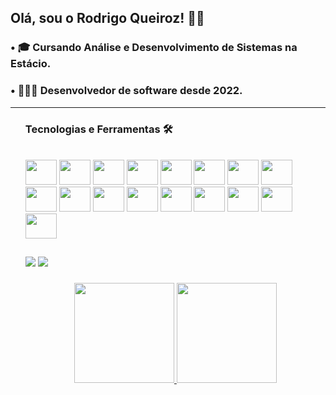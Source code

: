 ## Olá, sou o Rodrigo Queiroz! 👋🏻

### • 🎓 Cursando Análise e Desenvolvimento de Sistemas na Estácio.
### • 👨🏻‍💻 Desenvolvedor de software desde 2022.

<hr size="5" width="100%"><ul>

### Tecnologias e Ferramentas 🛠
<div style="display: inline_block"><br>
  <img height="40" width="50" src="https://cdn.jsdelivr.net/gh/devicons/devicon/icons/java/java-original.svg"/>
  <img height="40" width="50" src="https://cdn.jsdelivr.net/gh/devicons/devicon/icons/spring/spring-original.svg"/>
  <img height="40" width="50" src="https://cdn.jsdelivr.net/gh/devicons/devicon/icons/quarkus/quarkus-original.svg"/>
  <img height="40" width="50" src="https://cdn.jsdelivr.net/gh/devicons/devicon/icons/swagger/swagger-original.svg"/>
  <img height="40" width="50" src="https://cdn.jsdelivr.net/gh/devicons/devicon/icons/postgresql/postgresql-original.svg"/>
  <img height="40" width="50" src="https://cdn.jsdelivr.net/gh/devicons/devicon/icons/mysql/mysql-original.svg"/>
  <img height="40" width="50" src="https://cdn.jsdelivr.net/gh/devicons/devicon/icons/mongodb/mongodb-original.svg"/>
  <img height="40" width="50" src="https://cdn.jsdelivr.net/gh/devicons/devicon/icons/angular/angular-original.svg"/>
  <img height="40" width="50" src="https://cdn.jsdelivr.net/gh/devicons/devicon/icons/typescript/typescript-original.svg"/>
  <img height="40" width="50" src="https://cdn.jsdelivr.net/gh/devicons/devicon/icons/javascript/javascript-original.svg"/>
  <img height="40" width="50" src="https://cdn.jsdelivr.net/gh/devicons/devicon/icons/html5/html5-original.svg"/>
  <img height="40" width="50" src="https://cdn.jsdelivr.net/gh/devicons/devicon/icons/css3/css3-original.svg"/>
  <img height="40" width="50" src="https://cdn.jsdelivr.net/gh/devicons/devicon/icons/docker/docker-original.svg"/>
  <img height="40" width="50" src="https://cdn.jsdelivr.net/gh/devicons/devicon/icons/linux/linux-original.svg"/>
  <img height="40" width="50" src="https://cdn.jsdelivr.net/gh/devicons/devicon/icons/git/git-original.svg"/>
  <img height="40" width="50" src="https://cdn.jsdelivr.net/gh/devicons/devicon/icons/apache/apache-original.svg"/>
  <img height="40" width="50" src="https://cdn.jsdelivr.net/gh/devicons/devicon/icons/tomcat/tomcat-original.svg"/>
</div>
  
###
##

<div>
  <a href = "mailto:rodrigoq1212@gmail.com"><img src="https://img.shields.io/badge/Gmail-D14836?style=for-the-badge&logo=gmail&logoColor=white" target="_blank"></a>
  <a href="https://www.linkedin.com/in/rodrigo-queiroz-4891701ab/" target="_blank"><img src="https://img.shields.io/badge/-LinkedIn-%230077B5?style=for-the-badge&logo=linkedin&logoColor=white" target="_blank"></a>
</div>

###

<div align="center">
  <a href="https://github.com/rodrigoqueiroz01">
  <img height="160" src="https://github-readme-stats.vercel.app/api?username=rodrigoqueiroz&show_icons=true&theme=dark&include_all_commits=true&count_private=true"/>
  <img height="160" src="https://github-readme-stats.vercel.app/api/top-langs/?username=rodrigoqueiroz01&layout=compact&langs_count=7&theme=dark"/>
</div> 
